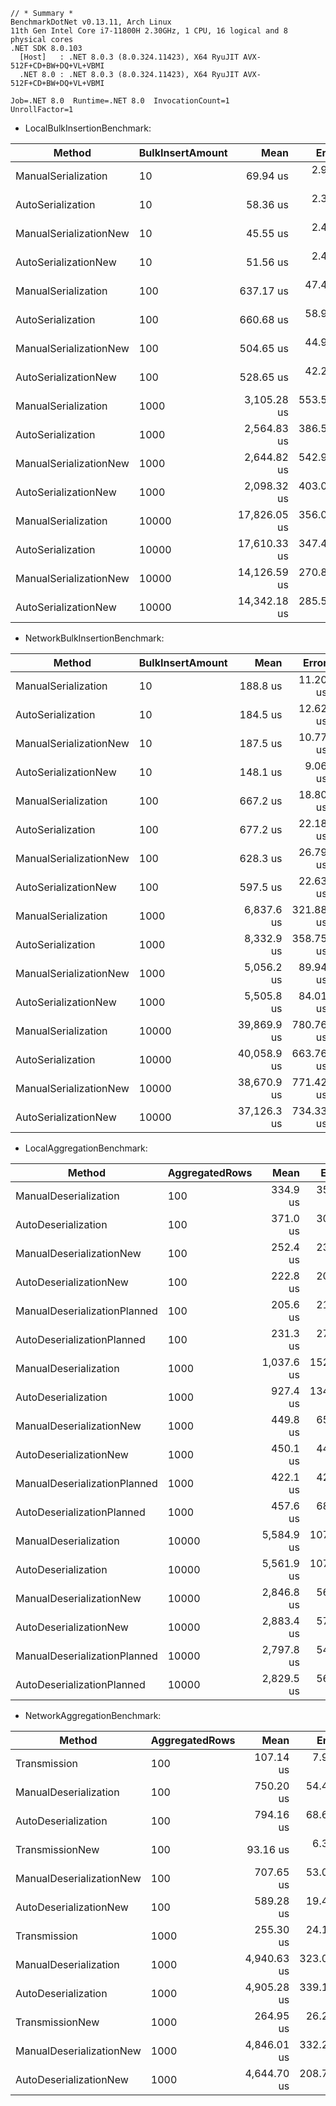 ```
// * Summary *
BenchmarkDotNet v0.13.11, Arch Linux
11th Gen Intel Core i7-11800H 2.30GHz, 1 CPU, 16 logical and 8 physical cores
.NET SDK 8.0.103
  [Host]   : .NET 8.0.3 (8.0.324.11423), X64 RyuJIT AVX-512F+CD+BW+DQ+VL+VBMI
  .NET 8.0 : .NET 8.0.3 (8.0.324.11423), X64 RyuJIT AVX-512F+CD+BW+DQ+VL+VBMI

Job=.NET 8.0  Runtime=.NET 8.0  InvocationCount=1  
UnrollFactor=1 
```

- LocalBulkInsertionBenchmark:

| Method                 | BulkInsertAmount | Mean         | Error      | StdDev       | Median       |
|----------------------- |----------------- |-------------:|-----------:|-------------:|-------------:|
| ManualSerialization    | 10               |     69.94 us |   2.901 us |     8.276 us |     69.02 us |
| AutoSerialization      | 10               |     58.36 us |   2.342 us |     6.606 us |     56.91 us |
| ManualSerializationNew | 10               |     45.55 us |   2.454 us |     7.079 us |     45.19 us |
| AutoSerializationNew   | 10               |     51.56 us |   2.451 us |     7.032 us |     50.96 us |
| ManualSerialization    | 100              |    637.17 us |  47.464 us |   136.944 us |    610.95 us |
| AutoSerialization      | 100              |    660.68 us |  58.985 us |   171.126 us |    615.21 us |
| ManualSerializationNew | 100              |    504.65 us |  44.982 us |   131.214 us |    455.37 us |
| AutoSerializationNew   | 100              |    528.65 us |  42.239 us |   121.191 us |    468.04 us |
| ManualSerialization    | 1000             |  3,105.28 us | 553.506 us | 1,623.337 us |  2,280.63 us |
| AutoSerialization      | 1000             |  2,564.83 us | 386.586 us | 1,077.648 us |  2,052.89 us |
| ManualSerializationNew | 1000             |  2,644.82 us | 542.980 us | 1,592.466 us |  1,712.96 us |
| AutoSerializationNew   | 1000             |  2,098.32 us | 403.018 us | 1,123.454 us |  1,535.40 us |
| ManualSerialization    | 10000            | 17,826.05 us | 356.057 us |   886.705 us | 17,776.90 us |
| AutoSerialization      | 10000            | 17,610.33 us | 347.495 us |   825.859 us | 17,722.63 us |
| ManualSerializationNew | 10000            | 14,126.59 us | 270.834 us |   633.066 us | 14,176.51 us |
| AutoSerializationNew   | 10000            | 14,342.18 us | 285.524 us |   632.702 us | 14,433.87 us |

- NetworkBulkInsertionBenchmark:

| Method                 | BulkInsertAmount | Mean        | Error     | StdDev      | Median      |
|----------------------- |----------------- |------------:|----------:|------------:|------------:|
| ManualSerialization    | 10               |    188.8 us |  11.20 us |    32.15 us |    187.2 us |
| AutoSerialization      | 10               |    184.5 us |  12.62 us |    37.02 us |    177.1 us |
| ManualSerializationNew | 10               |    187.5 us |  10.77 us |    31.57 us |    191.9 us |
| AutoSerializationNew   | 10               |    148.1 us |   9.06 us |    26.14 us |    147.3 us |
| ManualSerialization    | 100              |    667.2 us |  18.80 us |    53.35 us |    654.7 us |
| AutoSerialization      | 100              |    677.2 us |  22.18 us |    64.71 us |    658.0 us |
| ManualSerializationNew | 100              |    628.3 us |  26.79 us |    77.72 us |    634.6 us |
| AutoSerializationNew   | 100              |    597.5 us |  22.63 us |    65.28 us |    586.0 us |
| ManualSerialization    | 1000             |  6,837.6 us | 321.88 us |   918.34 us |  6,890.1 us |
| AutoSerialization      | 1000             |  8,332.9 us | 358.75 us | 1,035.07 us |  8,133.7 us |
| ManualSerializationNew | 1000             |  5,056.2 us |  89.94 us |    79.73 us |  5,068.5 us |
| AutoSerializationNew   | 1000             |  5,505.8 us |  84.01 us |   117.77 us |  5,479.8 us |
| ManualSerialization    | 10000            | 39,869.9 us | 780.76 us | 1,730.10 us | 39,504.7 us |
| AutoSerialization      | 10000            | 40,058.9 us | 663.76 us |   815.15 us | 39,921.6 us |
| ManualSerializationNew | 10000            | 38,670.9 us | 771.42 us | 1,741.21 us | 38,476.1 us |
| AutoSerializationNew   | 10000            | 37,126.3 us | 734.33 us | 1,379.26 us | 36,664.9 us |

- LocalAggregationBenchmark:

| Method                       | AggregatedRows | Mean       | Error     | StdDev    | Median     |
|----------------------------- |--------------- |-----------:|----------:|----------:|-----------:|
| ManualDeserialization        | 100            |   334.9 us |  35.20 us | 101.55 us |   343.5 us |
| AutoDeserialization          | 100            |   371.0 us |  30.51 us |  87.05 us |   380.6 us |
| ManualDeserializationNew     | 100            |   252.4 us |  23.38 us |  68.56 us |   272.3 us |
| AutoDeserializationNew       | 100            |   222.8 us |  20.87 us |  61.21 us |   232.8 us |
| ManualDeserializationPlanned | 100            |   205.6 us |  21.22 us |  62.23 us |   231.6 us |
| AutoDeserializationPlanned   | 100            |   231.3 us |  27.15 us |  79.64 us |   210.8 us |
| ManualDeserialization        | 1000           | 1,037.6 us | 152.97 us | 443.80 us |   748.0 us |
| AutoDeserialization          | 1000           |   927.4 us | 134.87 us | 371.46 us |   768.7 us |
| ManualDeserializationNew     | 1000           |   449.8 us |  65.06 us | 183.51 us |   371.4 us |
| AutoDeserializationNew       | 1000           |   450.1 us |  44.07 us | 117.63 us |   400.7 us |
| ManualDeserializationPlanned | 1000           |   422.1 us |  42.09 us | 117.33 us |   386.5 us |
| AutoDeserializationPlanned   | 1000           |   457.6 us |  68.80 us | 191.79 us |   379.3 us |
| ManualDeserialization        | 10000          | 5,584.9 us | 107.48 us | 127.95 us | 5,597.5 us |
| AutoDeserialization          | 10000          | 5,561.9 us | 107.91 us | 158.18 us | 5,571.3 us |
| ManualDeserializationNew     | 10000          | 2,846.8 us |  56.87 us |  91.84 us | 2,820.0 us |
| AutoDeserializationNew       | 10000          | 2,883.4 us |  57.50 us | 152.49 us | 2,907.0 us |
| ManualDeserializationPlanned | 10000          | 2,797.8 us |  54.68 us |  73.00 us | 2,809.3 us |
| AutoDeserializationPlanned   | 10000          | 2,829.5 us |  56.17 us | 152.80 us | 2,848.6 us |

- NetworkAggregationBenchmark:

| Method                   | AggregatedRows | Mean        | Error      | StdDev      | Median      |
|------------------------- |--------------- |------------:|-----------:|------------:|------------:|
| Transmission             | 100            |   107.14 us |   7.967 us |    23.24 us |   103.82 us |
| ManualDeserialization    | 100            |   750.20 us |  54.489 us |   159.81 us |   746.59 us |
| AutoDeserialization      | 100            |   794.16 us |  68.657 us |   201.36 us |   815.70 us |
| TransmissionNew          | 100            |    93.16 us |   6.313 us |    18.42 us |    92.42 us |
| ManualDeserializationNew | 100            |   707.65 us |  53.030 us |   155.53 us |   664.24 us |
| AutoDeserializationNew   | 100            |   589.28 us |  19.400 us |    55.66 us |   575.88 us |
| Transmission             | 1000           |   255.30 us |  24.166 us |    69.72 us |   248.74 us |
| ManualDeserialization    | 1000           | 4,940.63 us | 323.008 us |   942.23 us | 4,586.07 us |
| AutoDeserialization      | 1000           | 4,905.28 us | 339.176 us | 1,000.07 us | 4,466.93 us |
| TransmissionNew          | 1000           |   264.95 us |  26.253 us |    77.41 us |   256.92 us |
| ManualDeserializationNew | 1000           | 4,846.01 us | 332.294 us |   969.32 us | 4,273.24 us |
| AutoDeserializationNew   | 1000           | 4,644.70 us | 208.798 us |   599.08 us | 4,415.75 us |